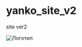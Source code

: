 # yanko_site_v2
 site ver2

![Логотип](https://octodex.github.com/images/orderedlistocat.png "Логотип GitHub")